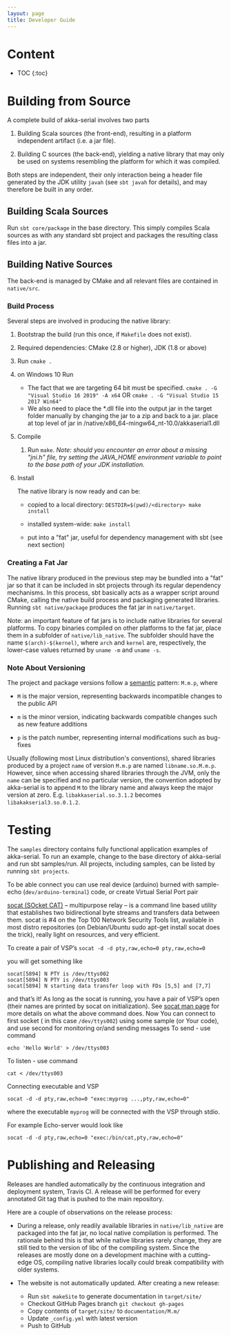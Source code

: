 ```yaml
---
layout: page
title: Developer Guide
---
```

# Content
* TOC
{:toc}

# Building from Source
A complete build of akka-serial involves two parts

1. Building Scala sources (the front-end), resulting in a platform independent artifact (i.e. a jar file).

2. Building C sources (the back-end), yielding a native library that may only be used on systems resembling the platform for which it was compiled.

Both steps are independent, their only interaction being a header file generated by the JDK utility `javah` (see `sbt javah` for details), and may therefore be built in any order.

## Building Scala Sources
Run `sbt core/package` in the base directory. This simply compiles Scala sources as with any standard sbt project and packages the resulting class files into a jar.

## Building Native Sources
The back-end is managed by CMake and all relevant files are contained in `native/src`.

### Build Process
Several steps are involved in producing the native library:

1. Bootstrap the build (run this once, if `Makefile` does not exist).

  1. Required dependencies: CMake (2.8 or higher), JDK (1.8 or above)
   2. Run `cmake .`
   3. on Windows 10 Run 
      * The fact that we are targeting 64 bit must be specified.   `cmake . -G "Visual Studio 16 2019" -A x64` OR `cmake . -G "Visual Studio 15 2017 Win64"`
      *  We also need to place the *.dll file into the output jar in the target folder manually by changing the jar to a zip and back to a jar. place at top level of jar in /native/x86_64-mingw64_nt-10.0/akkaserial1.dll

2. Compile

    1. Run `make`.
       *Note: should you encounter an error about a missing "jni.h" file, try setting the JAVA_HOME environment variable to point to the base path of your JDK installation.*

3. Install

    The native library is now ready and can be:

    - copied to a local directory: `DESTDIR=$(pwd)/<directory> make install`

    - installed system-wide: `make install`

    - put into a "fat" jar, useful for dependency management with sbt (see next section)

### Creating a Fat Jar
The native library produced in the previous step may be bundled into a "fat" jar so that it can be included in sbt projects through its regular dependency mechanisms. In this process, sbt basically acts as a wrapper script around CMake, calling the native build process and packaging generated libraries. Running `sbt native/package` produces the fat jar in `native/target`.

Note: an important feature of fat jars is to include native libraries for several platforms. To copy binaries compiled on other platforms to the fat jar, place them in a subfolder of `native/lib_native`. The subfolder should have the name `$(arch)-$(kernel)`, where `arch` and `kernel` are, respectively, the lower-case values returned by `uname -m` and `uname -s`.

### Note About Versioning
The project and package versions follow a [semantic](http://semver.org/) pattern: `M.m.p`, where

- `M` is the major version, representing backwards incompatible changes to the public API

- `m` is the minor version, indicating backwards compatible changes such as new feature additions

- `p` is the patch number, representing internal modifications such as bug-fixes

Usually (following most Linux distribution's conventions), shared libraries produced by a project `name` of version `M.m.p` are named `libname.so.M.m.p`. However, since when accessing shared libraries through the JVM, only the `name` can be specified and no particular version, the convention adopted by akka-serial is to append `M` to the library name and always keep the major version at zero. E.g. `libakkaserial.so.3.1.2` becomes `libakakserial3.so.0.1.2`.

# Testing
The `samples` directory contains fully functional application examples of akka-serial. To run an example, change to the base directory of akka-serial and run sbt samples<SampleName>/run.
All projects, including samples, can be listed by running `sbt projects`.

To be able connect you can use real device (arduino) burned with sample-echo (`dev/arduino-terminal`) code, or create Virtual Serial Port pair

[socat (SOcket CAT)](http://www.dest-unreach.org/socat/) – multipurpose relay – is a command line based utility that establishes two bidirectional byte streams and transfers data between them.
socat is #4 on the Top 100 Network Security Tools list, available in most distro repositories (on Debian/Ubuntu sudo apt-get install socat does the trick), really light on resources, and very efficient.

To create a pair of VSP’s
```socat -d -d pty,raw,echo=0 pty,raw,echo=0```

you will get something like
```
socat[5894] N PTY is /dev/ttys002
socat[5894] N PTY is /dev/ttys003
socat[5894] N starting data transfer loop with FDs [5,5] and [7,7]
```
and that’s it! As long as the socat is running, you have a pair of VSP’s open (their names are printed by socat on initialization). See [socat man page](http://www.dest-unreach.org/socat/doc/socat.html) for more details on what the above command does.
Now You can connect to first socket ( in this case `/dev/ttys002`) using some sample (or Your code), and use second for monitoring or/and sending messages 
To send - use command 
```
echo 'Hello World' > /dev/ttys003
```
To listen - use command
```
cat < /dev/ttys003
```

Connecting executable and VSP
```
socat -d -d pty,raw,echo=0 "exec:myprog ...,pty,raw,echo=0"
```
where the executable `myprog` will be connected with the VSP through stdio.

For example Echo-server would look like 
```
socat -d -d pty,raw,echo=0 "exec:/bin/cat,pty,raw,echo=0"
```

# Publishing and Releasing
Releases are handled automatically by the continuous integration and deployment system, Travis CI. A release will be performed for every annotated Git tag that is pushed to the main repository.

Here are a couple of observations on the release process:

- During a release, only readily available libraries in `native/lib_native` are packaged into the fat jar, no local native compilation is performed. The rationale behind this is that while native libraries rarely change, they are still tied to the version of libc of the compiling system. Since the releases are mostly done on a development machine with a cutting-edge OS, compiling native libraries locally could break compatibility with older systems.

- The website is not automatically updated. After creating a new release:

    - Run `sbt makeSite` to generate documentation in `target/site/`
	- Checkout GitHub Pages branch `git checkout gh-pages`
	- Copy contents of `target/site/` to `documentation/M.m/`
	- Update `_config.yml` with latest version
	- Push to GitHub
